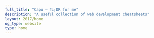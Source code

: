 ```yaml
---
full_title: "Capu — TL;DR for me"
description: "A useful collection of web development cheatsheets"
layout: 2017/home
og_type: website
type: home
---
```

